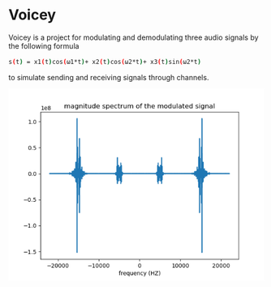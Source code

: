 # Voicey
Voicey is a project for modulating and demodulating three audio signals by the following formula
```bash
s(t) = x1(t)cos(ω1*t)+ x2(t)cos(ω2*t)+ x3(t)sin(ω2*t)
```
to simulate sending and receiving signals through channels.

![magnitude spectrum for input signals summation](plots/music_signal_spectrum.png)

